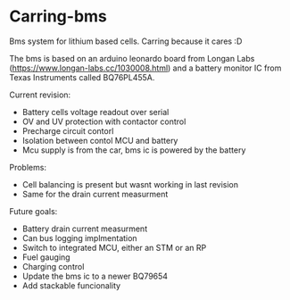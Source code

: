 # Carring-bms
Bms system for lithium based cells. Carring because it cares :D

The bms is based on an arduino leonardo board from Longan Labs (https://www.longan-labs.cc/1030008.html) and a battery monitor IC from Texas Instruments called BQ76PL455A.

Current revision:
 <ul>
  <li>  Battery cells voltage readout over serial</li>
  <li>  OV and UV protection with contactor control</li>
  <li>  Precharge circuit contorl</li>
  <li>  Isolation between contol MCU and battery  </li>
  <li>  Mcu supply is from the car, bms ic is powered by the battery </li>
 </ul> 
  
Problems:
<ul>
 <li>  Cell balancing is present but wasnt working in last revision</li>
 <li>  Same for the drain current measurment</li>
</ul>
  


Future goals:
<ul>
 <li>  Battery drain current measurment </li>
 <li>  Can bus logging implmentation</li>
 <li>  Switch to integrated MCU, either an STM or an RP </li>
 <li>  Fuel gauging</li>
 <li>  Charging control</li>
 <li>  Update the bms ic to a newer BQ79654</li>
 <li>  Add stackable funcionality</li>
</ul>
  
  
  



